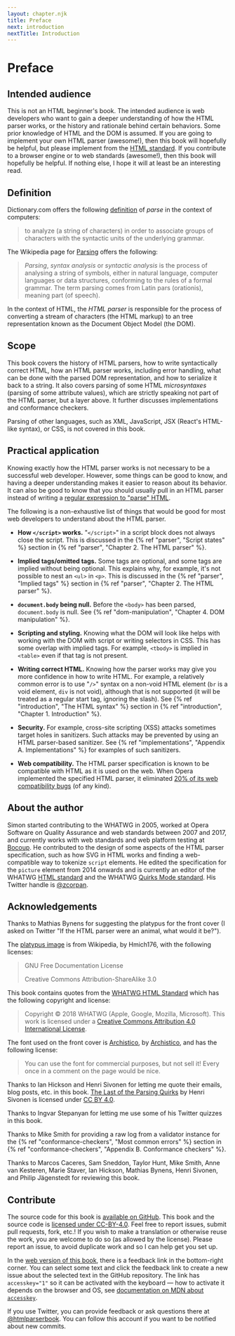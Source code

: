 ```yaml
---
layout: chapter.njk
title: Preface
next: introduction
nextTitle: Introduction
---
```

# Preface

## Intended audience

This is not an HTML beginner's book. The intended audience is web developers who want to gain a deeper understanding of how the HTML parser works, or the history and rationale behind certain behaviors. Some prior knowledge of HTML and the DOM is assumed. If you are going to implement your own HTML parser (awesome!), then this book will hopefully be helpful, but please implement from the [HTML standard](https://html.spec.whatwg.org/multipage/). If you contribute to a browser engine or to web standards (awesome!), then this book will hopefully be helpful. If nothing else, I hope it will at least be an interesting read.

## Definition

Dictionary.com offers the following [definition](https://www.dictionary.com/browse/parse) of *parse* in the context of computers:

> to analyze (a string of characters) in order to associate groups of characters with the syntactic units of the underlying grammar.

The Wikipedia page for [Parsing](https://en.wikipedia.org/wiki/Parsing) offers the following:

> *Parsing*, *syntax analysis* or *syntactic analysis* is the process of analysing a string of symbols, either in natural language, computer languages or data structures, conforming to the rules of a formal grammar. The term parsing comes from Latin pars (orationis), meaning part (of speech).

In the context of HTML, the *HTML parser* is responsible for the process of converting a stream of characters (the HTML markup) to an tree representation known as the Document Object Model (the DOM).

## Scope

This book covers the history of HTML parsers, how to write syntactically correct HTML, how an HTML parser works, including error handling, what can be done with the parsed DOM representation, and how to serialize it back to a string. It also covers parsing of some HTML *microsyntaxes* (parsing of some attribute values), which are strictly speaking not part of the HTML parser, but a layer above. It further discusses implementations and conformance checkers.

Parsing of other languages, such as XML, JavaScript, JSX (React's HTML-like syntax), or CSS, is not covered in this book.

## Practical application

Knowing exactly how the HTML parser works is not necessary to be a successful web developer. However, some things can be good to know, and having a deeper understanding makes it easier to reason about its behavior. It can also be good to know that you should usually pull in an HTML parser instead of writing a [regular expression to "parse" HTML](https://stackoverflow.com/a/1732454).

The following is a non-exhaustive list of things that would be good for most web developers to understand about the HTML parser.

* **How `</script>` works.** "`</script>`" in a script block does not always close the script. This is discussed in the {% ref "parser", "Script states" %} section in {% ref "parser", "Chapter 2. The HTML parser" %}.

* **Implied tags/omitted tags.** Some tags are optional, and some tags are implied without being optional. This explains why, for example, it's not possible to nest an `<ul>` in `<p>`. This is discussed in the {% ref "parser", "Implied tags" %} section in {% ref "parser", "Chapter 2. The HTML parser" %}.

* **`document.body` being null.** Before the `<body>` has been parsed, `document.body` is null. See {% ref "dom-manipulation", "Chapter 4. DOM manipulation" %}.

* **Scripting and styling.** Knowing what the DOM will look like helps with working with the DOM with script or writing selectors in CSS. This has some overlap with implied tags. For example, `<tbody>` is implied in `<table>` even if that tag is not present.

* **Writing correct HTML.** Knowing how the parser works may give you more confidence in how to write HTML. For example, a relatively common error is to use "`/>`" syntax on a non-void HTML element (`br` is a void element, `div` is not void), although that is not supported (it will be treated as a regular start tag, ignoring the slash). See {% ref "introduction", "The HTML syntax" %} section in {% ref "introduction", "Chapter 1. Introduction" %}.

* **Security.** For example, cross-site scripting (XSS) attacks sometimes target holes in sanitizers. Such attacks may be prevented by using an HTML parser-based sanitizer. See {% ref "implementations", "Appendix A. Implementations" %} for examples of such sanitizers.

* **Web compatibility.** The HTML parser specification is known to be compatible with HTML as it is used on the web. When Opera implemented the specified HTML parser, it eliminated [20% of its web compatibility bugs](https://dev.opera.com/blog/opera-mini-server-upgrade/) (of any kind).

## About the author

Simon started contributing to the WHATWG in 2005, worked at Opera Software on Quality Assurance and web standards between 2007 and 2017, and currently works with web standards and web platform testing at [Bocoup](https://bocoup.com/). He contributed to the design of some aspects of the HTML parser specification, such as how SVG in HTML works and finding a web-compatible way to tokenize `script` elements. He edited the specification for the `picture` element from 2014 onwards and is currently an editor of the WHATWG [HTML standard](https://html.spec.whatwg.org/) and the WHATWG [Quirks Mode standard](https://quirks.spec.whatwg.org/). His Twitter handle is [@zcorpan](https://twitter.com/zcorpan).

## Acknowledgements

Thanks to Mathias Bynens for suggesting the platypus for the front cover (I asked on Twitter "If the HTML parser were an animal, what would it be?").

The [platypus image](https://en.wikipedia.org/wiki/File:Platypus_sketch_by_Hmich176.gif) is from Wikipedia, by Hmich176, with the following licenses:

> GNU Free Documentation License
>
> Creative Commons Attribution-ShareAlike 3.0

This book contains quotes from the [WHATWG HTML Standard](https://html.spec.whatwg.org/multipage/) which has the following copyright and license:

> Copyright © 2018 WHATWG (Apple, Google, Mozilla, Microsoft). This work is licensed under a [Creative Commons Attribution 4.0 International License](https://creativecommons.org/licenses/by/4.0/).

The font used on the front cover is [Archistico](https://www.fontsquirrel.com/fonts/archistico), by [Archistico](https://www.archistico.com/), and has the following license:

> You can use the font for commercial purposes, but not sell it! Every once in a comment on the page would be nice.

Thanks to Ian Hickson and Henri Sivonen for letting me quote their emails, blog posts, etc. in this book. [The Last of the Parsing Quirks](https://hsivonen.fi/last-html-quirk/) by Henri Sivonen is licensed under [CC BY 4.0](https://creativecommons.org/licenses/by/4.0/).

Thanks to Ingvar Stepanyan for letting me use some of his Twitter quizzes in this book.

Thanks to Mike Smith for providing a raw log from a validator instance for the {% ref "conformance-checkers", "Most common errors" %} section in {% ref "conformance-checkers", "Appendix B. Conformance checkers" %}.

Thanks to Marcos Caceres, Sam Sneddon, Taylor Hunt, Mike Smith, Anne van Kesteren, Marie Staver, Ian Hickson, Mathias Bynens, Henri Sivonen, and Philip Jägenstedt for reviewing this book.

## Contribute

The source code for this book is [available on GitHub](https://github.com/zcorpan/html-parser-book/). This book and the source code is [licensed under CC-BY-4.0](https://github.com/zcorpan/html-parser-book/blob/master/LICENSE). Feel free to report issues, submit pull requests, fork, etc.! If you wish to make a translation or otherwise reuse the work, you are welcome to do so (as allowed by the license). Please report an issue, to avoid duplicate work and so I can help get you set up.

In the [web version of this book](https://htmlparser.info/), there is a feedback link in the bottom-right corner. You can select some text and click the feedback link to create a new issue about the selected text in the GitHub repository. The link has `accesskey="1"` so it can be activated with the keyboard — how to activate it depends on the browser and OS, see [documentation on MDN about `accesskey`](https://developer.mozilla.org/en-US/docs/Web/HTML/Global_attributes/accesskey).

If you use Twitter, you can provide feedback or ask questions there at [@htmlparserbook](https://twitter.com/htmlparserbook). You can follow this account if you want to be notified about new commits.
